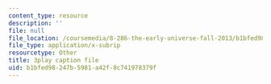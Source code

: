 ```yaml
---
content_type: resource
description: ''
file: null
file_location: /coursemedia/8-286-the-early-universe-fall-2013/b1bfed98247b5981a42f8c741978379f_4OinSH6sAUo.vtt
file_type: application/x-subrip
resourcetype: Other
title: 3play caption file
uid: b1bfed98-247b-5981-a42f-8c741978379f
---
```

